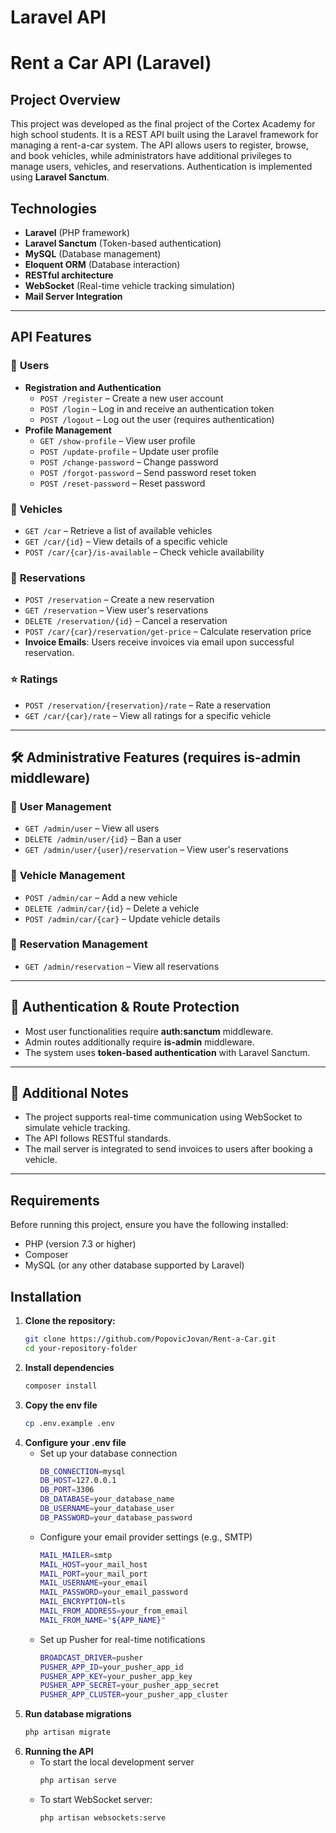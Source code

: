 # Laravel API

# Rent a Car API (Laravel)

## Project Overview
This project was developed as the final project of the Cortex Academy for high school students. It is a REST API built using the Laravel framework for managing a rent-a-car system. The API allows users to register, browse, and book vehicles, while administrators have additional privileges to manage users, vehicles, and reservations. Authentication is implemented using **Laravel Sanctum**.

## Technologies
- **Laravel** (PHP framework)
- **Laravel Sanctum** (Token-based authentication)
- **MySQL** (Database management)
- **Eloquent ORM** (Database interaction)
- **RESTful architecture**
- **WebSocket** (Real-time vehicle tracking simulation)
- **Mail Server Integration**

---

## API Features

### 🔹 **Users**
- **Registration and Authentication**
  - `POST /register` – Create a new user account
  - `POST /login` – Log in and receive an authentication token
  - `POST /logout` – Log out the user (requires authentication)
- **Profile Management**
  - `GET /show-profile` – View user profile
  - `POST /update-profile` – Update user profile
  - `POST /change-password` – Change password
  - `POST /forgot-password` – Send password reset token
  - `POST /reset-password` – Reset password

### 🚗 **Vehicles**
- `GET /car` – Retrieve a list of available vehicles
- `GET /car/{id}` – View details of a specific vehicle
- `POST /car/{car}/is-available` – Check vehicle availability

### 📅 **Reservations**
- `POST /reservation` – Create a new reservation
- `GET /reservation` – View user's reservations
- `DELETE /reservation/{id}` – Cancel a reservation
- `POST /car/{car}/reservation/get-price` – Calculate reservation price
- **Invoice Emails**: Users receive invoices via email upon successful reservation.

### ⭐ **Ratings**
- `POST /reservation/{reservation}/rate` – Rate a reservation
- `GET /car/{car}/rate` – View all ratings for a specific vehicle

---

## 🛠 **Administrative Features** (requires **is-admin** middleware)

### 👥 **User Management**
- `GET /admin/user` – View all users
- `DELETE /admin/user/{id}` – Ban a user
- `GET /admin/user/{user}/reservation` – View user's reservations

### 🚗 **Vehicle Management**
- `POST /admin/car` – Add a new vehicle
- `DELETE /admin/car/{id}` – Delete a vehicle
- `POST /admin/car/{car}` – Update vehicle details

### 📅 **Reservation Management**
- `GET /admin/reservation` – View all reservations

---

## 🔐 **Authentication & Route Protection**
- Most user functionalities require **auth:sanctum** middleware.
- Admin routes additionally require **is-admin** middleware.
- The system uses **token-based authentication** with Laravel Sanctum.

---

## 📌 **Additional Notes**
- The project supports real-time communication using WebSocket to simulate vehicle tracking.
- The API follows RESTful standards.
- The mail server is integrated to send invoices to users after booking a vehicle.

---

## Requirements

Before running this project, ensure you have the following installed:

- PHP (version 7.3 or higher)
- Composer
- MySQL (or any other database supported by Laravel)

## Installation

1. **Clone the repository:**
   ```bash
   git clone https://github.com/PopovicJovan/Rent-a-Car.git
   cd your-repository-folder

2. **Install dependencies**
    ```bash
   composer install
3. **Copy the env file**
   ```bash
   cp .env.example .env
4. **Configure your .env file**
   - Set up your database connection
        ```bash
        DB_CONNECTION=mysql
        DB_HOST=127.0.0.1
        DB_PORT=3306
        DB_DATABASE=your_database_name
        DB_USERNAME=your_database_user
        DB_PASSWORD=your_database_password
   - Configure your email provider settings (e.g., SMTP)
        ```bash
        MAIL_MAILER=smtp
        MAIL_HOST=your_mail_host
        MAIL_PORT=your_mail_port
        MAIL_USERNAME=your_email
        MAIL_PASSWORD=your_email_password
        MAIL_ENCRYPTION=tls
        MAIL_FROM_ADDRESS=your_from_email
        MAIL_FROM_NAME="${APP_NAME}"
   - Set up Pusher for real-time notifications
        ```bash
        BROADCAST_DRIVER=pusher
        PUSHER_APP_ID=your_pusher_app_id
        PUSHER_APP_KEY=your_pusher_app_key
        PUSHER_APP_SECRET=your_pusher_app_secret
        PUSHER_APP_CLUSTER=your_pusher_app_cluster
5. **Run database migrations**
    ```bash
   php artisan migrate
6. **Running the API**
   - To start the local development server
     ```bash
     php artisan serve
   - To start WebSocket server:
     ```bash
     php artisan websockets:serve

